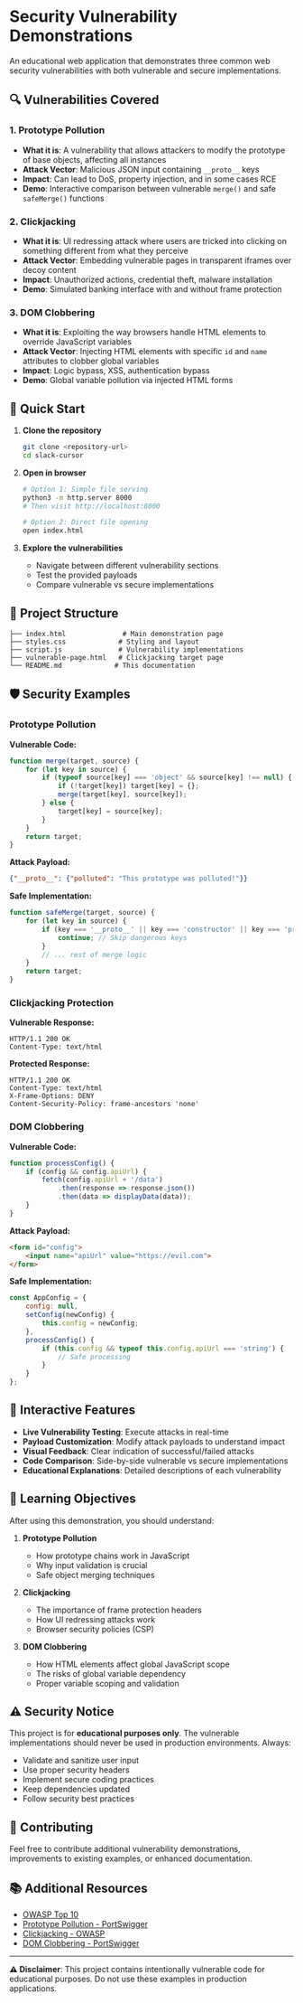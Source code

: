 # Security Vulnerability Demonstrations

An educational web application that demonstrates three common web security vulnerabilities with both vulnerable and secure implementations.

## 🔍 Vulnerabilities Covered

### 1. **Prototype Pollution**
- **What it is**: A vulnerability that allows attackers to modify the prototype of base objects, affecting all instances
- **Attack Vector**: Malicious JSON input containing `__proto__` keys
- **Impact**: Can lead to DoS, property injection, and in some cases RCE
- **Demo**: Interactive comparison between vulnerable `merge()` and safe `safeMerge()` functions

### 2. **Clickjacking**
- **What it is**: UI redressing attack where users are tricked into clicking on something different from what they perceive
- **Attack Vector**: Embedding vulnerable pages in transparent iframes over decoy content
- **Impact**: Unauthorized actions, credential theft, malware installation
- **Demo**: Simulated banking interface with and without frame protection

### 3. **DOM Clobbering**
- **What it is**: Exploiting the way browsers handle HTML elements to override JavaScript variables
- **Attack Vector**: Injecting HTML elements with specific `id` and `name` attributes to clobber global variables
- **Impact**: Logic bypass, XSS, authentication bypass
- **Demo**: Global variable pollution via injected HTML forms

## 🚀 Quick Start

1. **Clone the repository**
   ```bash
   git clone <repository-url>
   cd slack-cursor
   ```

2. **Open in browser**
   ```bash
   # Option 1: Simple file serving
   python3 -m http.server 8000
   # Then visit http://localhost:8000
   
   # Option 2: Direct file opening
   open index.html
   ```

3. **Explore the vulnerabilities**
   - Navigate between different vulnerability sections
   - Test the provided payloads
   - Compare vulnerable vs secure implementations

## 📁 Project Structure

```
├── index.html              # Main demonstration page
├── styles.css             # Styling and layout
├── script.js              # Vulnerability implementations
├── vulnerable-page.html   # Clickjacking target page
└── README.md             # This documentation
```

## 🛡️ Security Examples

### Prototype Pollution

**Vulnerable Code:**
```javascript
function merge(target, source) {
    for (let key in source) {
        if (typeof source[key] === 'object' && source[key] !== null) {
            if (!target[key]) target[key] = {};
            merge(target[key], source[key]);
        } else {
            target[key] = source[key];
        }
    }
    return target;
}
```

**Attack Payload:**
```json
{"__proto__": {"polluted": "This prototype was polluted!"}}
```

**Safe Implementation:**
```javascript
function safeMerge(target, source) {
    for (let key in source) {
        if (key === '__proto__' || key === 'constructor' || key === 'prototype') {
            continue; // Skip dangerous keys
        }
        // ... rest of merge logic
    }
    return target;
}
```

### Clickjacking Protection

**Vulnerable Response:**
```
HTTP/1.1 200 OK
Content-Type: text/html
```

**Protected Response:**
```
HTTP/1.1 200 OK
Content-Type: text/html
X-Frame-Options: DENY
Content-Security-Policy: frame-ancestors 'none'
```

### DOM Clobbering

**Vulnerable Code:**
```javascript
function processConfig() {
    if (config && config.apiUrl) {
        fetch(config.apiUrl + '/data')
            .then(response => response.json())
            .then(data => displayData(data));
    }
}
```

**Attack Payload:**
```html
<form id="config">
    <input name="apiUrl" value="https://evil.com">
</form>
```

**Safe Implementation:**
```javascript
const AppConfig = {
    config: null,
    setConfig(newConfig) {
        this.config = newConfig;
    },
    processConfig() {
        if (this.config && typeof this.config.apiUrl === 'string') {
            // Safe processing
        }
    }
};
```

## 🔧 Interactive Features

- **Live Vulnerability Testing**: Execute attacks in real-time
- **Payload Customization**: Modify attack payloads to understand impact
- **Visual Feedback**: Clear indication of successful/failed attacks
- **Code Comparison**: Side-by-side vulnerable vs secure implementations
- **Educational Explanations**: Detailed descriptions of each vulnerability

## 🎯 Learning Objectives

After using this demonstration, you should understand:

1. **Prototype Pollution**
   - How prototype chains work in JavaScript
   - Why input validation is crucial
   - Safe object merging techniques

2. **Clickjacking**
   - The importance of frame protection headers
   - How UI redressing attacks work
   - Browser security policies (CSP)

3. **DOM Clobbering**
   - How HTML elements affect global JavaScript scope
   - The risks of global variable dependency
   - Proper variable scoping and validation

## ⚠️ Security Notice

This project is for **educational purposes only**. The vulnerable implementations should never be used in production environments. Always:

- Validate and sanitize user input
- Use proper security headers
- Implement secure coding practices
- Keep dependencies updated
- Follow security best practices

## 🤝 Contributing

Feel free to contribute additional vulnerability demonstrations, improvements to existing examples, or enhanced documentation.

## 📚 Additional Resources

- [OWASP Top 10](https://owasp.org/www-project-top-ten/)
- [Prototype Pollution - PortSwigger](https://portswigger.net/web-security/prototype-pollution)
- [Clickjacking - OWASP](https://owasp.org/www-community/attacks/Clickjacking)
- [DOM Clobbering - PortSwigger](https://portswigger.net/web-security/dom-based/dom-clobbering)

---

**⚠️ Disclaimer**: This project contains intentionally vulnerable code for educational purposes. Do not use these examples in production applications.
